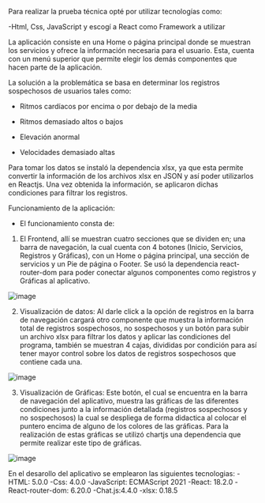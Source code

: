 Para realizar la prueba técnica opté por utilizar tecnologías como:

-Html, Css, JavaScript y escogí a React como Framework a utilizar

La aplicación consiste en una Home o página principal donde se muestran los servicios y ofrece la información necesaria para el usuario. Esta, cuenta con un menú superior que permite elegir los demás componentes que hacen parte de la aplicación.

La solución a la problemática se basa en determinar los registros sospechosos de usuarios tales como:

- Ritmos cardíacos por encima o por debajo de la media

- Ritmos demasiado altos o bajos

- Elevación anormal

- Velocidades demasiado altas


Para tomar los datos se instaló la dependencia xlsx, ya que esta permite convertir la información de los archivos xlsx en JSON y así poder utilizarlos en Reactjs. Una vez obtenida la información, se aplicaron dichas condiciones para filtrar los registros.

Funcionamiento de la aplicación:

- El funcionamiento consta de:
1. El Frontend, allí se muestran cuatro secciones que se dividen en; una barra de navegación, la cual cuenta con 4 botones (Inicio, Servicios, Registros y Gráficas), con un Home o página principal, una sección de servicios y un Pie de página o Footer. Se usó la dependencia react-router-dom para poder conectar algunos componentes como registros y Gráficas al aplicativo.


![image](https://github.com/JoseCarmona17/swetro-prueba-tecnica/assets/90072739/95f51e8b-7c75-4fe4-b54f-14433a5ddd1a)



2. Visualización de datos:
Al darle click a la opción de registros en la barra de navegación cargará otro componente que muestra la información total de registros sospechosos, no sospechosos y un botón para subir un archivo xlsx para filtrar los datos y aplicar las condiciones del programa, también se muestran 4 cajas, divididas por condición para así tener mayor control sobre los datos de registros sospechosos que contiene cada una.


![image](https://github.com/JoseCarmona17/swetro-prueba-tecnica/assets/90072739/da2023c6-97d1-49bb-a491-27e8019018df)


3. Visualización de Gráficas:
Este botón, el cual se encuentra en la barra de navegación del aplicativo, muestra las gráficas de las diferentes condiciones junto a la información detallada (registros sospechosos y no sospechosos) la cual se despliega de forma didactica al colocar el puntero encima de alguno de los colores de las gráficas. Para la realización de estas gráficas se utilizó chartjs una dependencia que permite realizar este tipo de gráficas.


![image](https://github.com/JoseCarmona17/swetro-prueba-tecnica/assets/90072739/ff56cd8d-466c-4cc0-b34d-b1461b3293f7)


En el desarollo del aplicativo se emplearon las siguientes tecnologias:
-HTML: 5.0.0
-Css: 4.0.0
-JavaScript: ECMAScript 2021 
-React: 18.2.0
-React-router-dom: 6.20.0
-Chat.js:4.4.0
-xlsx: 0.18.5
